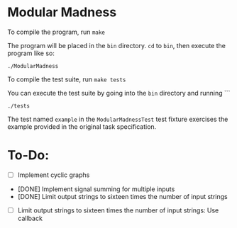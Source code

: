 # Modular Madness
To compile the program, run `make`

The program will be placed in the `bin` directory. `cd` to `bin`, then execute the program like so:
```
./ModularMadness
```

To compile the test suite, run `make tests`

You can execute the test suite by going into the `bin` directory and running ```
```
./tests
```

The test named `example` in the `ModularMadnessTest` test fixture exercises the example provided in the original task specification.

# To-Do:
- [ ] Implement cyclic graphs
- [DONE] Implement signal summing for multiple inputs
- [DONE] Limit output strings to sixteen times the number of input strings
- [ ] Limit output strings to sixteen times the number of input strings: Use callback
